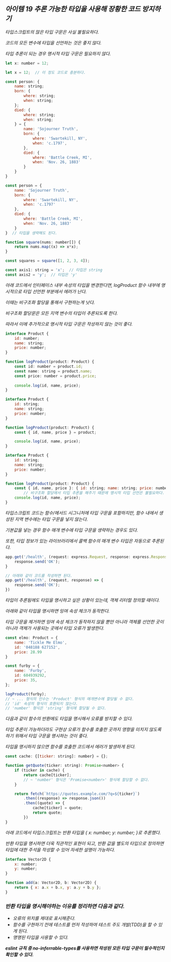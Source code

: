 ## *아이템 19 추론 가능한 타입을 사용해 장황한 코드 방지하기*

*타입스크립트의 많은 타입 구문은 사실 불필요하다.*

*코드의 모든 변수에 타입을 선언하는 것은 좋지 않다.*

*타입 추론이 되는 경우 명시적 타입 구문은 필요하지 않다.*

```jsx
let x: number = 12;

let x = 12;  // 이 정도 코드로 충분하다.
```

```jsx
const person: {
	name: string;
	born: {
		where: string;
		when: string;
	};
	died: {
		where: string;
		when: string;
	} = {
		name: 'Sojourner Truth',
		born: {
			where: 'Swartekill, NY',
			when: 'c.1797',
		},
		died: {
			where: 'Battle Creek, MI',
			when: 'Nov. 26, 1883'
		}
	}
}

const person = {
	name: 'Sojourner Truth',
	born: {
		where: 'Swartekill, NY',
		when: 'c.1797'
	},
	died: {
		where: 'Battle Creek, MI',
		when: 'Nov. 26, 1883'
	}
}  // 타입을 생략해도 된다.
```

```jsx
function square(nums: number[]) {
    return nums.map((x) => x*x);
}

const squares = square([1, 2, 3, 4]);
```

```jsx
const axis1: string = 'x';  // 타입은 string
const axis2 = 'y';  // 타입은 'y'
```

*아래 코드에서 인터페이스 내부 속성의 타입을 변경한다면, logProduct 함수 내부에 명시적으로 타입 선언한 부분에서 에러가 난다.*

*이때는 비구조화 할당을 통해서 구현하는게 낫다.*

*비구조화 할당문은 모든 지역 변수의 타입이 추론되도록 한다.*

*따라서 이에 추가적으로 명시적 타입 구문은 작성하지 않는 것이 좋다.*

```jsx
interface Product {
    id: number;
    name: string;
    price: number;
}

function logProduct(product: Product) {
    const id: number = product.id;
    const name: string = product.name;
    const price: number = product.price;
    
    console.log(id, name, price);
}
```

```jsx
interface Product {
    id: string;
    name: string;
    price: number;
}

function logProduct(product: Product) {
    const { id, name, price } = product;

    console.log(id, name, price);
}
```

```jsx
interface Product {
    id: string;
    name: string;
    price: number;
}

function logProduct(product: Product) {
    const { id, name, price }: { id: string; name: string; price: number } = product;
		// 비구조화 할당에서 타입 추론을 해주기 때문에 명시적 타입 선언은 불필요하다.
    console.log(id, name, price);
}
```

*타입스크립트 코드는 함수/메서드 시그니처에 타입 구문을 포함하지만, 함수 내에서 생성된 지역 변수에는 타입 구문을 넣지 않는다.*

*기본값을 넣는 경우 함수 매개 변수에 타입 구문을 생략하는 경우도 있다.*

*또한, 타입 정보가 있는 라이브러리에서 콜백 함수의 매개 변수 타입은 자동으로 추론된다.*

```jsx
app.get('/health', (request: express.Request, response: express.Response)) => {
    response.send('OK');
}

// 아래와 같이 코드를 작성하면 된다.
app.get('/health', (request, response) => {
    response.send('OK');
})
```

*타입이 추론됨에도 타입을 명시하고 싶은 상황이 있는데, 객체 리터럴 정의할 때이다.*

*아래와 같이 타입을 명시하면 잉여 속성 체크가 동작한다.*

*타입 구문을 제거하면 잉여 속성 체크가 동작하지 않을 뿐만 아니라 객체를 선언한 곳이 아니라 객체가 사용되는 곳에서 타입 오류가 발생한다.*

```jsx
const elmo: Product = {
    name: 'Tickle Me Elmo',
    id: '048188 627152',
    price: 28.99
}

const furby = {
    name: 'Furby',
    id: 604939292,
    price: 35,
};

logProduct(furby);
// ~ ... 형식의 인수는 'Product' 형식의 매개변수에 할당될 수 없다.
// 'id' 속성의 형식이 호환되지 않는다.
// 'number' 형식은 'string' 형식에 할당될 수 없다.
```

*다음과 같이 함수의 반환에도 타입을 명시해서 오류를 방지할 수 있다.*

*타입 추론이 가능하더라도 구현상 오류가 함수를 호출한 곳까지 영향을 미치지 않도록 하기 위해서 타입 구문을 명시하는 것이 좋다.*

*타입을 명시하지 않으면 함수를 호출한 코드에서 에러가 발생하게 된다.*

```jsx
const cache: {[ticker: string]: number} = {};

function getQuote(ticker: string): Promise<number> {
    if (ticker in cache) {
        return cache[ticker];
        // ~ 'number' 형식은 'Promise<number>' 형식에 할당할 수 없다.
    }

    return fetch(`https://quotes.example.com/?q=${ticker}`)
        .then((response) => response.json())
        .then((quote) => {
            cache[ticker] = quote;
            return quote;
        })
}
```

*아래 코드에서 타입스크립트는 반환 타입을 { x: number; y: number; }로 추론했다.*

*반환 타입을 명시하면 더욱 직관적인 표현이 되고, 반환 값을 별도의 타입으로 정의하면 타입에 대한 주석을 작성할 수 있어 자세한 설명이 가능하다.*

```jsx
interface Vector2D {
    x: number;
    y: number;
}

function add(a: Vector2D, b: Vector2D) {
    return { x: a.x + b.x, y: a.y + b.y };
}
```

### ***반환 타입을 명시해야하는 이유를 정리하면 다음과 같다.***

- *오류의 위치를 제대로 표시해준다.*
- *함수를 구현하기 전에 테스트를 먼저 작성하여 테스트 주도 개발(TDD)을 할 수 있게 된다.*
- *명명된 타입을 사용할 수 있다.*

***eslint 규칙 중 no-inferrable-types를 사용하면 작성된 모든 타입 구문이 필수적인지 확인할 수 있다.***